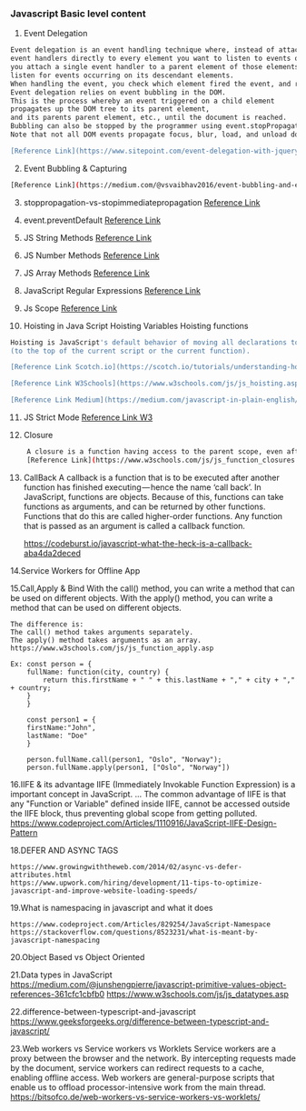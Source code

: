 ### Javascript Basic level content
1. Event Delegation
```sh
Event delegation is an event handling technique where, instead of attaching 
event handlers directly to every element you want to listen to events on, 
you attach a single event handler to a parent element of those elements to 
listen for events occurring on its descendant elements.
When handling the event, you check which element fired the event, and respond accordingly.
Event delegation relies on event bubbling in the DOM. 
This is the process whereby an event triggered on a child element 
propagates up the DOM tree to its parent element, 
and its parents parent element, etc., until the document is reached.
Bubbling can also be stopped by the programmer using event.stopPropagation(). 
Note that not all DOM events propagate focus, blur, load, and unload don't. 

[Reference Link](https://www.sitepoint.com/event-delegation-with-jquery/)
```

2. Event Bubbling & Capturing
```sh
[Reference Link](https://medium.com/@vsvaibhav2016/event-bubbling-and-event-capturing-in-javascript-6ff38bec30e)
```

3. stoppropagation-vs-stopimmediatepropagation
[Reference Link](https://codeplanet.io/preventdefault-vs-stoppropagation-vs-stopimmediatepropagation/)

4. event.preventDefault
[Reference Link](https://codeplanet.io/preventdefault-vs-stoppropagation-vs-stopimmediatepropagation/)

5. JS String Methods
[Reference Link](https://www.w3schools.com/js/js_string_methods.asp)

6. JS Number Methods
[Reference Link](https://www.w3schools.com/js/js_numbers.asp)

7. JS Array Methods
[Reference Link](https://www.w3schools.com/js/js_array_methods.asp)

8. JavaScript Regular Expressions
[Reference Link](https://www.w3schools.com/js/js_regexp.asp)

9. Js Scope
[Reference Link](https://www.w3schools.com/js/js_scope.asp)

10. Hoisting in Java Script
Hoisting Variables 
Hoisting functions
```sh
Hoisting is JavaScript's default behavior of moving all declarations to the top of the current scope 
(to the top of the current script or the current function).

[Reference Link Scotch.io](https://scotch.io/tutorials/understanding-hoisting-in-javascript)

[Reference Link W3Schools](https://www.w3schools.com/js/js_hoisting.asp)

[Reference Link Medium](https://medium.com/javascript-in-plain-english/)https-medium-com-javascript-in-plain-english-what-is-hoisting-in-javascript-a63c1b2267a1)
```

11. JS Strict Mode
[Reference Link W3](https://www.w3schools.com/js/js_strict.asp)

12. Closure
```sh
    A closure is a function having access to the parent scope, even after the parent function has closed.
    [Reference Link](https://www.w3schools.com/js/js_function_closures.asp)
```
13. CallBack
    A callback is a function that is to be executed after another function has finished executing — hence the name ‘call back’.
    In JavaScript, functions are objects. Because of this, functions can take functions as arguments, and can be returned by other functions. 
    Functions that do this are called higher-order functions. Any function that is passed as an argument is called a callback function.

    https://codeburst.io/javascript-what-the-heck-is-a-callback-aba4da2deced

14.Service Workers for Offline App

15.Call,Apply & Bind
    With the call() method, you can write a method that can be used on different objects.
    With the apply() method, you can write a method that can be used on different objects.

    The difference is:
    The call() method takes arguments separately.
    The apply() method takes arguments as an array.
    https://www.w3schools.com/js/js_function_apply.asp

    Ex: const person = {
        fullName: function(city, country) {
            return this.firstName + " " + this.lastName + "," + city + "," + country;
        }
        }

        const person1 = {
        firstName:"John",
        lastName: "Doe"
        }

        person.fullName.call(person1, "Oslo", "Norway");
        person.fullName.apply(person1, ["Oslo", "Norway"])

16.IIFE & its advantage
    IIFE (Immediately Invokable Function Expression) is a important concept in JavaScript. ... 
    The common advantage of IIFE is that any "Function or Variable" defined inside IIFE, 
    cannot be accessed outside the IIFE block, thus preventing global scope from getting polluted.
    https://www.codeproject.com/Articles/1110916/JavaScript-IIFE-Design-Pattern

18.DEFER AND ASYNC TAGS

    https://www.growingwiththeweb.com/2014/02/async-vs-defer-attributes.html
    https://www.upwork.com/hiring/development/11-tips-to-optimize-javascript-and-improve-website-loading-speeds/

19.What is namespacing in javascript and what it does

    https://www.codeproject.com/Articles/829254/JavaScript-Namespace
    https://stackoverflow.com/questions/8523231/what-is-meant-by-javascript-namespacing

20.Object Based vs Object Oriented

21.Data types in JavaScript
    https://medium.com/@junshengpierre/javascript-primitive-values-object-references-361cfc1cbfb0
    https://www.w3schools.com/js/js_datatypes.asp

22.difference-between-typescript-and-javascript
    https://www.geeksforgeeks.org/difference-between-typescript-and-javascript/

23.Web workers vs Service workers vs Worklets
    Service workers are a proxy between the browser and the network. By intercepting requests made 
    by the document, service workers can redirect requests to a cache, enabling offline access. 
    Web workers are general-purpose scripts that enable us to offload processor-intensive work from the main thread.
    https://bitsofco.de/web-workers-vs-service-workers-vs-worklets/

